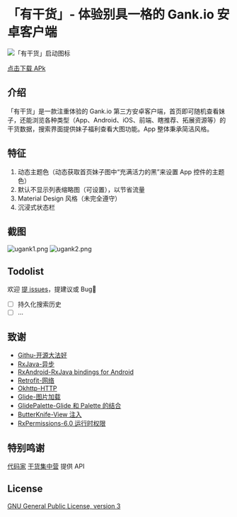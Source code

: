 # 「有干货」- 体验别具一格的 Gank.io 安卓客户端


![「有干货」启动图标](https://github.com/Bakumon/UGank/raw/master/art/ic_launcher.png)

[点击下载 APk](https://raw.githubusercontent.com/Bakumon/UGank/master/apk/ugank_release.apk)

## 介绍

「有干货」是一款注重体验的 Gank.io 第三方安卓客户端，首页即可随机查看妹子，还能浏览各种类型（App、Android、iOS、前端、瞎推荐、拓展资源等）的干货数据，搜索界面提供妹子福利查看大图功能。App 整体秉承简洁风格。

## 特征

1. 动态主题色（动态获取首页妹子图中“充满活力的黑”来设置 App 控件的主题色）
2. 默认不显示列表缩略图（可设置），以节省流量
3. Material Design 风格（未完全遵守）
4. 沉浸式状态栏

## 截图

![ugank1.png](https://github.com/Bakumon/UGank/raw/master/art/ugank1.png)
![ugank2.png](https://github.com/Bakumon/UGank/raw/master/art/ugank2.png)

## Todolist

欢迎 [提 issues](https://github.com/Bakumon/UGank/issues/new)，提建议或 Bug:bug:

- [ ] 持久化搜索历史
- [ ] ...

## 致谢
- [Githu-开源大法好](https://github.com/)
- [RxJava-异步](https://github.com/ReactiveX/RxJava)
- [RxAndroid-RxJava bindings for Android](https://github.com/ReactiveX/RxAndroid)
- [Retrofit-网络](https://github.com/square/retrofit)
- [Okhttp-HTTP](https://github.com/square/okhttp)
- [Glide-图片加载](https://github.com/bumptech/glide)
- [GlidePalette-Glide 和 Palette 的结合](https://github.com/florent37/GlidePalette)
- [ButterKnife-View 注入](https://github.com/JakeWharton/butterknife)
- [RxPermissions-6.0 运行时权限](https://github.com/tbruyelle/RxPermissions)

## 特别鸣谢
 [代码家](https://github.com/daimajia)  [干货集中营](http://gank.io/) 提供 API

## License

[GNU General Public License, version 3](https://github.com/Bakumon/UGank/blob/master/LICENSE)